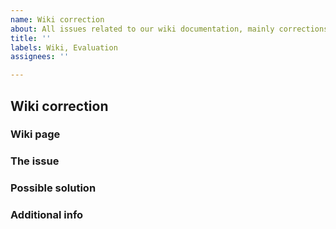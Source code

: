 ```yaml
---
name: Wiki correction
about: All issues related to our wiki documentation, mainly corrections and ideas
title: ''
labels: Wiki, Evaluation
assignees: ''

---
```


<!--
I fully read and understood contributing guidelines of ASF available under https://github.com/JustArchiNET/ArchiSteamFarm/blob/main/.github/CONTRIBUTING.md and I believe that my issue is valid - it requires a response from ASF development team, and not ASF support.

ASF GITHUB ISSUES IS NOT A PROPER PLACE FOR ANY TECHNICAL SUPPORT RELATED TO USING THE PROGRAM.

I UNDERSTAND THAT IF MY ISSUE IS NOT MEETING CONTRIBUTING GUIDELINES SPECIFIED ABOVE, ESPECIALLY IF IT'S A QUESTION OR TECHNICAL ISSUE THAT IS NOT RELATED TO ASF DEVELOPMENT IN ANY WAY, THEN IT WILL BE CLOSED AND LEFT UNANSWERED.

Feel free to remove our notice and fill the template below with your details.
-->

## Wiki correction

### Wiki page

<!-- Please link the appropriate URL of the wiki page with the issue, if applicable. -->

### The issue

<!-- Please explain the problem with the current state of things. If you're reporting a mistake/correction, state which one, if you're suggesting an idea, explain the details. -->

### Possible solution

<!-- Not mandatory, but if you have an idea how to address the issue explained by you above, e.g. helpful sentences, words or resources, you can include them here. -->

### Additional info

<!-- Everything else you consider worthy that we didn't ask for. -->
